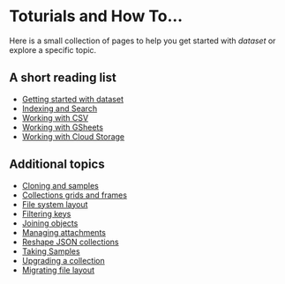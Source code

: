 
# Toturials and How To...

Here is a small collection of pages to help you get started
with _dataset_ or explore a specific topic.

## A short reading list

- [Getting started with dataset](getting-started-with-dataset.html)
- [Indexing and Search](indexing-and-search.html)
- [Working with CSV](working-with-csv.html)
- [Working with GSheets](working-with-gsheets.html)
- [Working with Cloud Storage](working-with-cloud-storage.html)


## Additional topics

- [Cloning and samples](cloning-and-samples.html)
- [Collections grids and frames](collections-grids-and-frames.html)
- [File system layout](file-system-layout.html)
- [Filtering keys](filtering-keys.html)
- [Joining objects](joining-objects.html)
- [Managing attachments](managing-attachments.html)
- [Reshape JSON collections](reshape-json-collections.html)
- [Taking Samples](taking-samples.html)
- [Upgrading a collection](upgrading-a-collection.html)
- [Migrating file layout](migrate-layout.html)
